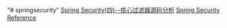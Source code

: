 "# springsecurity" 
[Spring Security(四)--核心过滤器源码分析](http://blog.didispace.com/xjf-spring-security-4/)
[Spring Security Reference](https://docs.spring.io/spring-security/site/docs/4.2.x/reference/html/)
